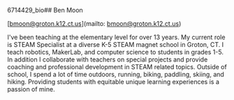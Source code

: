 6714429_bio## Ben Moon

[bmoon@groton.k12.ct.us](mailto: bmoon@groton.k12.ct.us)

I've been teaching at the elementary level for over 13 years.  My current role is STEAM Specialist at a diverse K-5 STEAM magnet school in Groton, CT.   I teach robotics, MakerLab, and computer science to students in grades 1-5.  In addition I collaborate with teachers on special projects and provide coaching and professional development in STEAM related topics.  Outside of school, I spend a lot of time outdoors, running, biking, paddling, skiing, and hiking.  Providing students with equitable unique learning experiences is a passion of mine.
